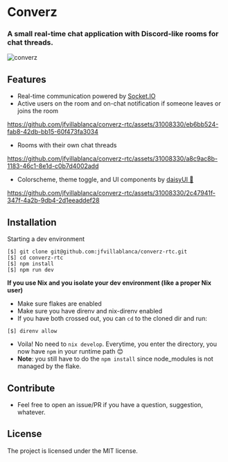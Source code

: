 Converz
========

### A small real-time chat application with Discord-like rooms for chat threads.
![converz](https://github.com/jfvillablanca/converz-rtc/assets/31008330/9f4311b3-bdc9-43f8-8b92-4b19e054738f)


Features
--------

- Real-time communication powered by [Socket.IO](https://socket.io/)
- Active users on the room and on-chat notification if someone leaves or joins the room


https://github.com/jfvillablanca/converz-rtc/assets/31008330/eb6bb524-fab8-42db-bb15-60f473fa3034


- Rooms with their own chat threads


https://github.com/jfvillablanca/converz-rtc/assets/31008330/a8c9ac8b-1183-46c1-8e1d-c0b7d4002add



- Colorscheme, theme toggle, and UI components by [daisyUI 🌼](https://daisyui.com/)


https://github.com/jfvillablanca/converz-rtc/assets/31008330/2c47941f-347f-4a2b-9db4-2d1eeaddef28



Installation
------------

Starting a dev environment

```console
[$] git clone git@github.com:jfvillablanca/converz-rtc.git 
[$] cd converz-rtc
[$] npm install
[$] npm run dev
```

**If you use Nix and you isolate your dev environment (like a proper Nix user)**
- Make sure flakes are enabled
- Make sure you have direnv and nix-direnv enabled
- If you have both crossed out, you can `cd` to the cloned dir and run:  

```console
[$] direnv allow
```
- Voila! No need to `nix develop`. Everytime, you enter the directory, you now have `npm` in your runtime path 😊
- **Note**: you still have to do the `npm install` since node_modules is not managed by the flake.

Contribute
----------

- Feel free to open an issue/PR if you have a question, suggestion, whatever.

<!-- Support -->
<!-- ------- -->

<!-- If you are having issues, please let us know. -->
<!-- We have a mailing list located at: project@google-groups.com -->

License
-------

The project is licensed under the MIT license.
